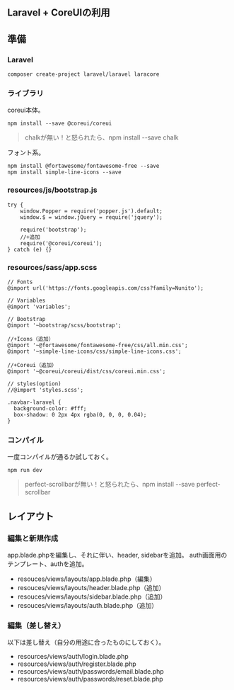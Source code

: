 ## Laravel + CoreUIの利用


## 準備

### Laravel

```
composer create-project laravel/laravel laracore
```

### ライブラリ

coreui本体。

```
npm install --save @coreui/coreui
```

>chalkが無い！と怒られたら、npm install --save chalk

フォント系。

```
npm install @fortawesome/fontawesome-free --save
npm install simple-line-icons --save
```

### resources/js/bootstrap.js

```
try {
    window.Popper = require('popper.js').default;
    window.$ = window.jQuery = require('jquery');

    require('bootstrap');
    //+追加
    require('@coreui/coreui');
} catch (e) {}
```

### resources/sass/app.scss

```
// Fonts
@import url('https://fonts.googleapis.com/css?family=Nunito');

// Variables
@import 'variables';

// Bootstrap
@import '~bootstrap/scss/bootstrap';

//+Icons（追加）
@import '~@fortawesome/fontawesome-free/css/all.min.css';
@import '~simple-line-icons/css/simple-line-icons.css';

//+Coreui（追加）
@import '~@coreui/coreui/dist/css/coreui.min.css';

// styles(option)
//@import 'styles.scss';

.navbar-laravel {
  background-color: #fff;
  box-shadow: 0 2px 4px rgba(0, 0, 0, 0.04);
}
```

### コンパイル

一度コンパイルが通るか試しておく。

```
npm run dev
```

>perfect-scrollbarが無い！と怒られたら、npm install --save perfect-scrollbar

## レイアウト

### 編集と新規作成

app.blade.phpを編集し、それに伴い、header, sidebarを追加。
auth画面用のテンプレート、authを追加。

* resouces/views/layouts/app.blade.php（編集）
* resouces/views/layouts/header.blade.php（追加）
* resouces/views/layouts/sidebar.blade.php（追加）
* resouces/views/layouts/auth.blade.php（追加）

### 編集（差し替え）

以下は差し替え（自分の用途に合ったものにしておく）。

* resources/views/auth/login.blade.php
* resources/views/auth/register.blade.php
* resources/views/auth/passwords/email.blade.php
* resources/views/auth/passwords/reset.blade.php

